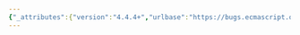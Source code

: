 ```yaml
---
{"_attributes":{"version":"4.4.4+","urlbase":"https://bugs.ecmascript.org/","maintainer":"dherman@mozilla.com"},"bug":{"bug_id":3140,"creation_ts":"2014-08-15 15:19:00 -0700","short_desc":"[[ParentLoad]] in ProcessLoadDependencies is never set","delta_ts":"2014-08-25 08:29:22 -0700","product":"Draft for 6th Edition","component":"editorial issue","version":"Rev 26: July 18, 2014 Draft","rep_platform":"All","op_sys":"All","bug_status":"RESOLVED","resolution":"FIXED","priority":"Normal","bug_severity":"enhancement","everconfirmed":true,"reporter":{"uid":"ian","name":"Ian 'Hixie' Hickson"},"assigned_to":{"uid":"allen","name":"Allen Wirfs-Brock"},"long_desc":[{"commentid":9800,"comment_count":0,"who":{"uid":"ian","name":"Ian 'Hixie' Hickson"},"bug_when":"2014-08-15 15:19:19 -0700","thetext":"Each AddDependencyLoad function has [[ParentLoad]] and [[Request]] internal slots.\nThe ProcessLoadDependencies abstract operation sets the [[Load]] internal slot of F, where F is a new built-in function as defined by AddDependencyLoad.\n\nI'm assuming [[Load]] and [[ParentLoad]] here are supposed to be the same thing."},{"commentid":9811,"comment_count":1,"who":{"uid":"allen","name":"Allen Wirfs-Brock"},"bug_when":"2014-08-20 10:44:08 -0700","thetext":"fixed in rev27 editor's draft"},{"commentid":9888,"comment_count":2,"who":{"uid":"allen","name":"Allen Wirfs-Brock"},"bug_when":"2014-08-25 08:29:22 -0700","thetext":"fixed in rev27 draft"}]}}
---
```


